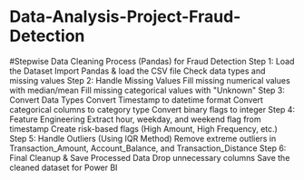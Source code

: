 # Data-Analysis-Project-Fraud-Detection
#Stepwise Data Cleaning Process (Pandas) for Fraud Detection
Step 1: Load the Dataset
  Import Pandas & load the CSV file
  Check data types and missing values
Step 2: Handle Missing Values
  Fill missing numerical values with median/mean
  Fill missing categorical values with "Unknown"
Step 3: Convert Data Types
  Convert Timestamp to datetime format
  Convert categorical columns to category type
  Convert binary flags to integer
Step 4: Feature Engineering
  Extract hour, weekday, and weekend flag from timestamp
  Create risk-based flags (High Amount, High Frequency, etc.)
Step 5: Handle Outliers (Using IQR Method)
  Remove extreme outliers in Transaction_Amount, Account_Balance, and Transaction_Distance
Step 6: Final Cleanup & Save Processed Data
  Drop unnecessary columns
  Save the cleaned dataset for Power BI
